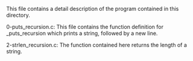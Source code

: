 This file contains a detail description of the program contained in this directory.

  0-puts_recursion.c: This file contains the function definition for _puts_recursion which prints a string, followed by a new line.

  2-strlen_recursion.c: The function contained here returns the length of a string. 
